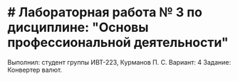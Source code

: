 # # Лабораторная работа № 3 по дисциплине: "Основы профессиональной деятельности"
Выполнил: студент группы ИВТ-223, Курманов П. С.
Вариант: 4
Задание: Конвертер валют.
